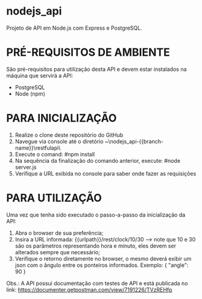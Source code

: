 # nodejs_api
Projeto de API em Node.js com Express e PostgreSQL.

# PRÉ-REQUISITOS DE AMBIENTE
São pré-requisitos para utilização desta API e devem estar instalados na máquina que servirá a API:
- PostgreSQL
- Node (npm)

# PARA INICIALIZAÇÃO
1. Realize o clone deste repositório do GitHub
2. Navegue via console até o diretório ~\nodejs_api-{{branch-name}}\restfulapi\
3. Execute o comand: #npm install
4. Na sequência da finalização do comando anterior, execute: #node server.js
5. Verifique a URL exibida no console para saber onde fazer as requisições

# PARA UTILIZAÇÃO
Uma vez que tenha sido executado o passo-a-passo da inicialização da API:
1. Abra o browser de sua preferência;
2. Insira a URL informada: {{urlpath}}/rest/clock/10/30 --> note que 10 e 30 são os parâmetros representando hora e minuto, eles devem ser alterados sempre que necessário;
3. Verifique o retorno diretamente no browser, o mesmo deverá exibir um json com o ângulo entre os ponteiros informados. Exemplo:
{
  "angle": 90
}

Obs.: A API possui documentação com testes de API e está publicada no link: https://documenter.getpostman.com/view/7191226/TVzREHfp
